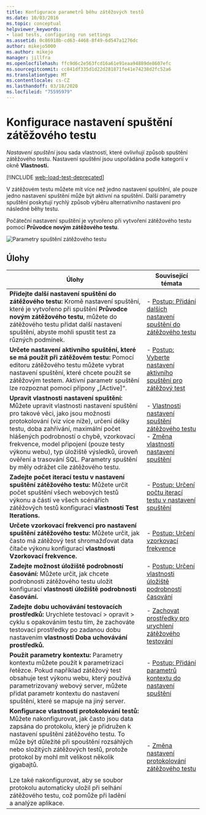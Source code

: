 ```yaml
---
title: Konfigurace parametrů běhu zátěžových testů
ms.date: 10/03/2016
ms.topic: conceptual
helpviewer_keywords:
- load tests, configuring run settings
ms.assetid: 0c86918b-cd63-4468-8f49-6d547a1276dc
author: mikejo5000
ms.author: mikejo
manager: jillfra
ms.openlocfilehash: ffc9d6c2e563fcd16a61e91eaa94889de8607efc
ms.sourcegitcommit: cc841df335d1d22d281871fe41e74238d2fc52a6
ms.translationtype: MT
ms.contentlocale: cs-CZ
ms.lasthandoff: 03/18/2020
ms.locfileid: "75595979"
---
```

# <a name="configure-load-test-run-settings"></a>Konfigurace nastavení spuštění zátěžového testu

*Nastavení spuštění* jsou sada vlastností, které ovlivňují způsob spuštění zátěžového testu. Nastavení spuštění jsou uspořádána podle kategorií v okně **Vlastnosti.**

[!INCLUDE [web-load-test-deprecated](includes/web-load-test-deprecated.md)]

V zátěžovém testu můžete mít více než jedno nastavení spuštění, ale pouze jedno nastavení spuštění může být aktivní na spuštění. Další parametry spuštění poskytují rychlý způsob výběru alternativního nastavení pro následné běhy testu.

Počáteční nastavení spuštění je vytvořeno při vytvoření zátěžového testu pomocí **Průvodce novým zátěžového testu**.

![Parametry spuštění zátěžového testu](../test/media/loadtestrunsettings.png)

## <a name="tasks"></a>Úlohy

|Úlohy|Související témata|
|-|-|
|**Přidejte další nastavení spuštění do zátěžového testu:** Kromě nastavení spuštění, které je vytvořeno při spuštění **Průvodce novým zátěžového testu**, můžete do zátěžového testu přidat další nastavení spuštění, abyste mohli spustit test za různých podmínek.|-   [Postup: Přidání dalších nastavení spuštění do zátěžového testu](../test/how-to-add-additional-run-settings-to-a-load-test.md)|
|**Určete nastavení aktivního spuštění, které se má použít při zátěžovém testu:** Pomocí editoru zátěžového testu můžete vybrat nastavení spuštění, které chcete použít se zátěžovým testem. Aktivní parametr spuštění lze rozpoznat pomocí přípony „[Active]“.|-   [Postup: Vyberte nastavení aktivního spuštění pro zátěžový test](../test/how-to-select-the-active-run-setting-for-a-load-test.md)|
|**Upravit vlastnosti nastavení spuštění:** Můžete upravit vlastnosti nastavení spuštění pro takové věci, jako jsou možnosti protokolování (viz více níže), určení délky testu, doba zahřívání, maximální počet hlášených podrobností o chybě, vzorkovací frekvence, model připojení (pouze testy výkonu webu), typ úložiště výsledků, úroveň ověření a trasování SQL. Parametry spuštění by měly odrážet cíle zátěžového testu.|-   [Vlastnosti nastavení spuštění zátěžového testu](../test/load-test-run-settings-properties.md)<br />-   [Změna vlastností nastavení spuštění](../test/load-test-run-settings-properties.md#change-run-setting-properties)|
|**Zadejte počet iterací testu v nastavení spuštění zátěžového testu:** Můžete určit počet spuštění všech webových testů výkonu a částí ve všech scénářích zátěžových testů konfigurací **vlastnosti Test Iterations.**|-   [Postup: Určení počtu iterací testu v nastavení spuštění](../test/how-to-specify-the-number-of-test-iterations-in-a-load-test.md)|
|**Určete vzorkovací frekvenci pro nastavení spuštění zátěžového testu:** Můžete určit, jak často má zátěžový test shromažďovat data čítače výkonu konfigurací **vlastnosti Vzorkovací frekvence.**|-   [Postup: Určení vzorkovací frekvence](../test/how-to-specify-the-sample-rate-for-a-load-test.md)|
|**Zadejte možnost úložiště podrobností časování:** Můžete určit, jak chcete podrobnosti zátěžového testu uložit konfigurací **vlastnosti úložiště podrobnosti časování.**|-   [Postup: Určení vlastnosti úložiště podrobností časování](../test/how-to-specify-the-timing-details-storage-property-for-a-load-test.md)|
|**Zadejte dobu uchovávání testovacích prostředků:** Urychlete testovací > opravit > cyklu s opakováním testu tím, že zachováte testovací prostředky po zadanou dobu nastavením **vlastnosti Doba uchovávání prostředků.**|-   [Zachovat prostředky pro urychlení zátěžového testování](/azure/devops/test/load-test/getting-started-with-performance-testing?view=vsts)|
|**Použít parametry kontextu:** Parametry kontextu můžete použít k parametrizaci řetězce. Pokud například zátěžový test obsahuje test výkonu webu, který používá parametrizovaný webový server, můžete přidat parametr kontextu do nastavení spuštění, které se mapuje na jiný server.|-   [Postup: Přidání parametrů kontextu do nastavení spuštění](../test/how-to-add-context-parameters-to-a-load-test-run-setting.md)|
|**Konfigurace vlastností protokolování testů:** Můžete nakonfigurovat, jak často jsou data zapsána do protokolu, který je přidružen k nastavení spuštění zátěžového testu. To může být důležité při spouštění rozsáhlých nebo složitých zátěžových testů, protože protokol by mohl mít velikost několik gigabajtů.<br /><br /> Lze také nakonfigurovat, aby se soubor protokolu automaticky uložil při selhání zátěžového testu, což pomůže při ladění a analýze aplikace.|-   [Změna nastavení protokolování zátěžového testu](../test/modify-load-test-logging-settings.md)|

